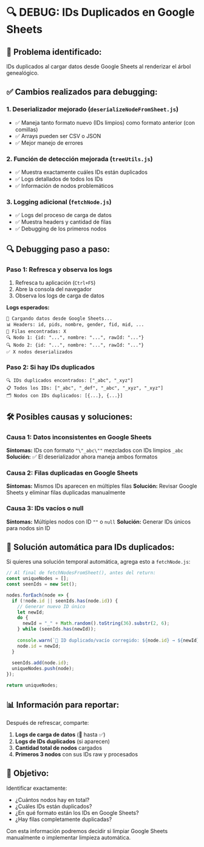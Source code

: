 # 🔍 DEBUG: IDs Duplicados en Google Sheets

## 🚨 **Problema identificado:**
IDs duplicados al cargar datos desde Google Sheets al renderizar el árbol genealógico.

## ✅ **Cambios realizados para debugging:**

### 1. **Deserializador mejorado** (`deserializeNodeFromSheet.js`)
- ✅ Maneja tanto formato nuevo (IDs limpios) como formato anterior (con comillas)
- ✅ Arrays pueden ser CSV o JSON
- ✅ Mejor manejo de errores

### 2. **Función de detección mejorada** (`treeUtils.js`)
- ✅ Muestra exactamente cuáles IDs están duplicados
- ✅ Logs detallados de todos los IDs
- ✅ Información de nodos problemáticos

### 3. **Logging adicional** (`fetchNode.js`)
- ✅ Logs del proceso de carga de datos
- ✅ Muestra headers y cantidad de filas
- ✅ Debugging de los primeros nodos

## 🔍 **Debugging paso a paso:**

### Paso 1: Refresca y observa los logs
1. Refresca tu aplicación (`Ctrl+F5`)
2. Abre la consola del navegador
3. Observa los logs de carga de datos

**Logs esperados:**
```
🔄 Cargando datos desde Google Sheets...
📊 Headers: id, pids, nombre, gender, fid, mid, ...
📝 Filas encontradas: X
🔍 Nodo 1: {id: "...", nombre: "...", rawId: "..."}
🔍 Nodo 2: {id: "...", nombre: "...", rawId: "..."}
✅ X nodos deserializados
```

### Paso 2: Si hay IDs duplicados
```
🔍 IDs duplicados encontrados: ["_abc", "_xyz"]
📋 Todos los IDs: ["_abc", "_def", "_abc", "_xyz", "_xyz"]
🗂️ Nodos con IDs duplicados: [{...}, {...}]
```

## 🛠️ **Posibles causas y soluciones:**

### Causa 1: Datos inconsistentes en Google Sheets
**Síntomas:** IDs con formato `"\"_abc\""` mezclados con IDs limpios `_abc`
**Solución:** ✅ El deserializador ahora maneja ambos formatos

### Causa 2: Filas duplicadas en Google Sheets
**Síntomas:** Mismos IDs aparecen en múltiples filas
**Solución:** Revisar Google Sheets y eliminar filas duplicadas manualmente

### Causa 3: IDs vacíos o null
**Síntomas:** Múltiples nodos con ID `""` o `null`
**Solución:** Generar IDs únicos para nodos sin ID

## 🔧 **Solución automática para IDs duplicados:**

Si quieres una solución temporal automática, agrega esto a `fetchNode.js`:

```javascript
// Al final de fetchNodesFromSheet(), antes del return:
const uniqueNodes = [];
const seenIds = new Set();

nodes.forEach(node => {
  if (!node.id || seenIds.has(node.id)) {
    // Generar nuevo ID único
    let newId;
    do {
      newId = "_" + Math.random().toString(36).substr(2, 6);
    } while (seenIds.has(newId));
    
    console.warn(`🔧 ID duplicado/vacío corregido: ${node.id} → ${newId}`);
    node.id = newId;
  }
  
  seenIds.add(node.id);
  uniqueNodes.push(node);
});

return uniqueNodes;
```

## 📊 **Información para reportar:**

Después de refrescar, comparte:

1. **Logs de carga de datos** (🔄 hasta ✅)
2. **Logs de IDs duplicados** (si aparecen)
3. **Cantidad total de nodos** cargados
4. **Primeros 3 nodos** con sus IDs raw y procesados

## 🎯 **Objetivo:**

Identificar exactamente:
- ¿Cuántos nodos hay en total?
- ¿Cuáles IDs están duplicados?
- ¿En qué formato están los IDs en Google Sheets?
- ¿Hay filas completamente duplicadas?

Con esta información podremos decidir si limpiar Google Sheets manualmente o implementar limpieza automática.
